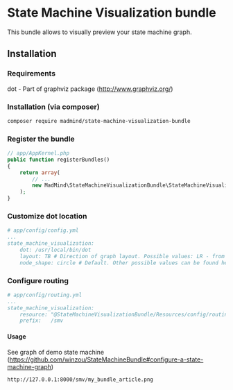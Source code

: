 State Machine Visualization bundle
==================================

This bundle allows to visually preview your state machine graph.

Installation
------------

### Requirements
dot - Part of graphviz package (http://www.graphviz.org/)

### Installation (via composer)
```sh
composer require madmind/state-machine-visualization-bundle
```

### Register the bundle
```php
// app/AppKernel.php
public function registerBundles()
{
    return array(
        // ...
        new MadMind\StateMachineVisualizationBundle\StateMachineVisualizationBundle(),
    );
}
```

### Customize dot location
```yaml
# app/config/config.yml
...
state_machine_visualization:
    dot: /usr/local/bin/dot
    layout: TB # Direction of graph layout. Possible values: LR - from left to right (default), TB - from top to bottom.
    node_shape: circle # Default. Other possible values can be found here: http://www.graphviz.org/doc/info/shapes.html
```

### Configure routing
```yaml
# app/config/routing.yml
...
state_machine_visualization:
    resource: "@StateMachineVisualizationBundle/Resources/config/routing.yml"
    prefix:   /smv
```

#### Usage
See graph of demo state machine (https://github.com/winzou/StateMachineBundle#configure-a-state-machine-graph)

`http://127.0.0.1:8000/smv/my_bundle_article.png`
